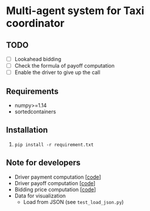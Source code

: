 Multi-agent system for Taxi coordinator
=

TODO
--
- [ ] Lookahead bidding
- [ ] Check the formula of payoff computation
- [ ] Enable the driver to give up the call

Requirements
--
- numpy>=1.14
- sortedcontainers

Installation
--
1. ```pip install -r requirement.txt```

Note for developers
--
- Driver payment computation [[code](https://github.com/williamd4112/market-oriented-multi-agent-system/blob/e9f82c533e5f7cd655d08fa9d1a48712d9cbc733/auction/taxi_coordinator.py#L71)]
- Driver payoff computation [[code](https://github.com/williamd4112/market-oriented-multi-agent-system/blob/e9f82c533e5f7cd655d08fa9d1a48712d9cbc733/auction/taxi_driver.py#L204)]
- Bidding price computation [[code](https://github.com/williamd4112/market-oriented-multi-agent-system/blob/e9f82c533e5f7cd655d08fa9d1a48712d9cbc733/auction/taxi_driver.py#L204)]
- Data for visualization
  - Load from JSON (see ```test_load_json.py```)

